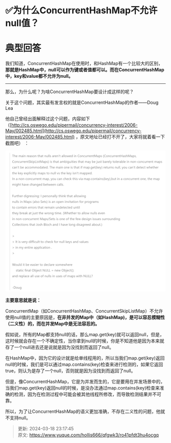 # ✅为什么ConcurrentHashMap不允许null值？

# 典型回答


我们知道，ConcurrentHashMap在使用时，和HashMap有一个比较大的区别，**那就是HashMap中，null可以作为键或者值都可以。而在ConcurrentHashMap中，key和value都不允许为null。**

****

那么，为什么呢？为啥ConcurrentHashMap要设计成这样的呢？



关于这个问题，其实最有发言权的就是ConcurrentHashMap的作者——Doug Lea 



他自己曾经出面解释过这个问题，内容如下（[http://cs.oswego.edu/pipermail/concurrency-interest/2006-May/002485.html](http://cs.oswego.edu/pipermail/concurrency-interest/2006-May/002485.html) ，原文地址已经打不开了，大家将就着看一下截图吧） ：



![1682668637012-43a0139c-7ec8-4813-a37a-4a710d187b08.png](./img/6XsxyTwD6wMJzIRs/1682668637012-43a0139c-7ec8-4813-a37a-4a710d187b08-870731.png)





**主要意思就是说：**



ConcurrentMap（如ConcurrentHashMap、ConcurrentSkipListMap）不允许使用null值的主要原因是，**在非并发的Map中（如HashMap)，是可以容忍模糊性（二义性）的，而在并发Map中是无法容忍的。**



假如说，所有的Map都支持null的话，那么map.get(key)就可以返回null，但是，这时候就会存在一个不确定性，当你拿到null的时候，你是不知道他是因为本来就存了一个null进去还是说就是因为没找到而返回了null。



在HashMap中，因为它的设计就是给单线程用的，所以当我们map.get(key)返回null的时候，我们是可以通过map.contains(key)检查来进行检测的，如果它返回true，则认为是存了一个null，否则就是因为没找到而返回了null。



但是，像ConcurrentHashMap，它是为并发而生的，它是要用在并发场景中的，当我们map.get(key)返回null的时候，是没办法通过map.contains(key)检查来准确的检测，因为在检测过程中可能会被其他线程所修改，而导致检测结果并不可靠。



所以，为了让ConcurrentHashMap的语义更加准确，不存在二义性的问题，他就不支持null。



> 更新: 2024-03-18 23:17:45  
> 原文: <https://www.yuque.com/hollis666/qfgwk3/ro41pfdt3hu4ocgq>